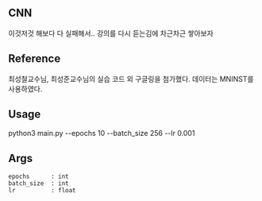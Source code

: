 CNN
-----------
이것저것 해보다 다 실패해서.. 강의를 다시 듣는김에 차근차근 쌓아보자

Reference
------
최성철교수님, 최성준교수님의 실습 코드 외 구글링을 첨가했다.
데이터는 MNINST를 사용하였다.

Usage
-----
python3 main.py --epochs 10 --batch_size 256 --lr 0.001

Args
---
```
epochs      : int
batch_size  : int
lr          : float

```
